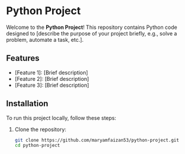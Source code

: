 # Python Project

Welcome to the **Python Project**! This repository contains Python code designed to [describe the purpose of your project briefly, e.g., solve a problem, automate a task, etc.].

## Features

- [Feature 1]: [Brief description]
- [Feature 2]: [Brief description]
- [Feature 3]: [Brief description]

## Installation

To run this project locally, follow these steps:

1. Clone the repository:
   ```bash
   git clone https://github.com/maryamfaizan53/python-project.git
   cd python-project
